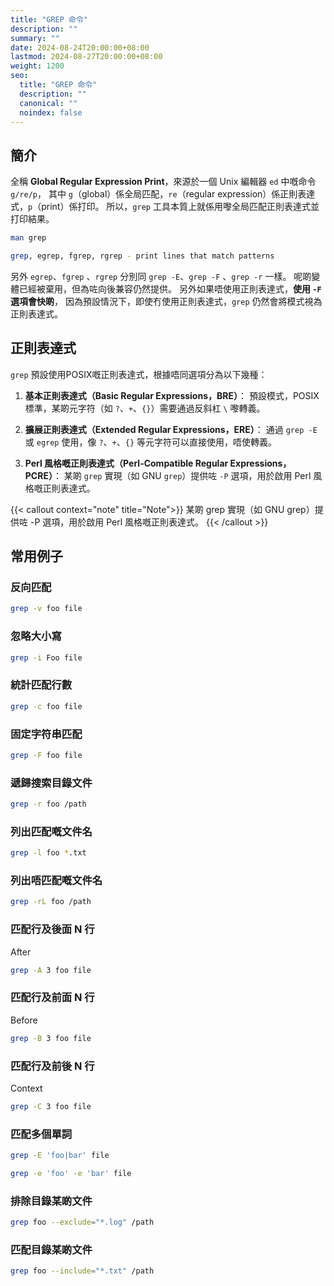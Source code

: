 ```yaml
---
title: "GREP 命令"
description: ""
summary: ""
date: 2024-08-24T20:00:00+08:00
lastmod: 2024-08-27T20:00:00+08:00
weight: 1200
seo:
  title: "GREP 命令"
  description: ""
  canonical: ""
  noindex: false
---
```


## 簡介

全稱 **Global Regular Expression Print**，來源於一個 Unix 編輯器 `ed` 中嘅命令 `g/re/p`，
其中 `g`（global）係全局匹配，`re`（regular expression）係正則表達式，`p`（print）係打印。
所以，`grep` 工具本質上就係用嚟全局匹配正則表達式並打印結果。

```bash {frame="none"}
man grep
```

```bash {frame="none"}
grep, egrep, fgrep, rgrep - print lines that match patterns
```

另外 `egrep`、`fgrep` 、`rgrep` 分別同 `grep -E`、`grep -F` 、`grep -r` 一樣。
呢啲變體已經被棄用，但為咗向後兼容仍然提供。
另外如果唔使用正則表達式，**使用 `-F` 選項會快啲**，
因為預設情況下，即使冇使用正則表達式，`grep`  仍然會將模式視為正則表達式。

## 正則表達式

`grep` 預設使用POSIX嘅正則表達式，根據唔同選項分為以下幾種：

1. **基本正則表達式（Basic Regular Expressions，BRE）**：
預設模式，POSIX 標準，某啲元字符（如 `?`、`+`、`{}`）需要通過反斜杠 `\` 嚟轉義。

2. **擴展正則表達式（Extended Regular Expressions，ERE）**：
通過 `grep -E` 或 `egrep` 使用，像 `?`、`+`、`{}` 等元字符可以直接使用，唔使轉義。

3. **Perl 風格嘅正則表達式（Perl-Compatible Regular Expressions，PCRE）**：
某啲 `grep` 實現（如 GNU `grep`）提供咗 `-P` 選項，用於啟用 Perl 風格嘅正則表達式。

{{< callout context="note" title="Note">}}
某啲 grep 實現（如 GNU grep）提供咗 -P 選項，用於啟用 Perl 風格嘅正則表達式。
{{< /callout >}}

## 常用例子

### 反向匹配

```bash {frame="none"}
grep -v foo file
```

### 忽略大小寫

```bash {frame="none"}
grep -i Foo file
```

### 統計匹配行數

```bash {frame="none"}
grep -c foo file
```

### 固定字符串匹配

```bash {frame="none"}
grep -F foo file
```

### 遞歸搜索目錄文件

```bash {frame="none"}
grep -r foo /path
```

### 列出匹配嘅文件名

```bash {frame="none"}
grep -l foo *.txt
```

### 列出唔匹配嘅文件名

```bash {frame="none"}
grep -rL foo /path
```

### 匹配行及後面 N 行

After

```bash {frame="none"}
grep -A 3 foo file
```

### 匹配行及前面 N 行

Before

```bash {frame="none"}
grep -B 3 foo file
```

### 匹配行及前後 N 行

Context

```bash {frame="none"}
grep -C 3 foo file
```

### 匹配多個單詞

```bash {frame="none"}
grep -E 'foo|bar' file
```

```bash {frame="none"}
grep -e 'foo' -e 'bar' file
```

### 排除目錄某啲文件

```bash {frame="none"}
grep foo --exclude="*.log" /path
```

### 匹配目錄某啲文件

```bash {frame="none"}
grep foo --include="*.txt" /path
```
